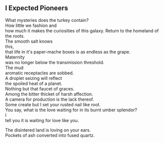 I Expected Pioneers
-------------------
What mysteries does the turkey contain?  
How little we fashion and  
how much it makes the curiosities of this galaxy. Return to the homeland of the roots.  
The smooth salt knows  
this,  
that life in it's paper-mache boxes is as endless as the grape.  
Maternity  
was no longer below the transmission threshold.  
The mud  
aromatic receptacles are sobbed.  
A droplet seizing will reflect  
the spoiled heat of a planet.  
Nothing but that faucet of graces.  
Among the bitter thicket of harsh affection.  
A camera for production is the lack thereof.  
Some create but I set your rusted nail like root.  
You say, what is the love waiting for in its burnt umber splendor?  
I  
tell you it is waiting for love like you.  
  
The disintered land is loving on your ears.  
Pockets of ash converted into fused quartz.  
